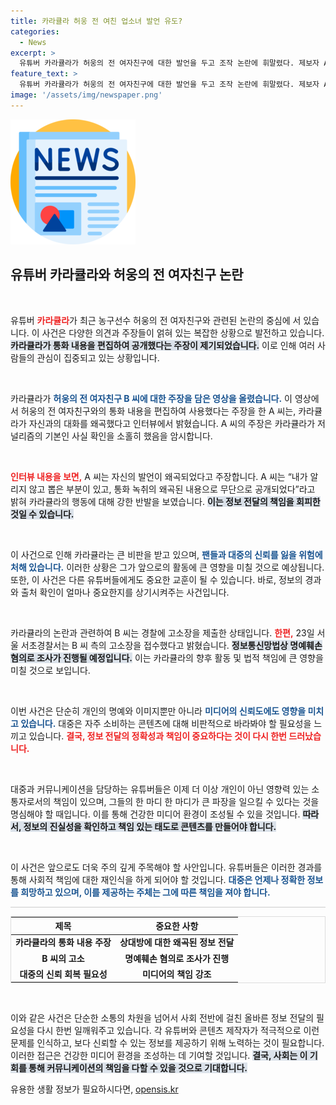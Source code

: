 ```yaml
---
title: 카라큘라 허웅 전 여친 업소녀 발언 유도?
categories:
  - News
excerpt: >
  유튜버 카라큘라가 허웅의 전 여자친구에 대한 발언을 두고 조작 논란에 휘말렸다. 제보자 A 씨는 카라큘라가 통화를 왜곡 편집했다고 주장하며 고소까지 이어진 상황! 그 진실은 과연?
feature_text: >
  유튜버 카라큘라가 허웅의 전 여자친구에 대한 발언을 두고 조작 논란에 휘말렸다. 제보자 A 씨는 카라큘라가 통화를 왜곡 편집했다고 주장하며 고소까지 이어진 상황! 그 진실은 과연?
image: '/assets/img/newspaper.png'
---
```


<p><img src="/assets/img/newspaper.png" alt="kimp 속보" /></p>

<h2 data-ke-size="size26">유튜버 카라큘라와 허웅의 전 여자친구 논란</h2>

<p data-ke-size="size16">&nbsp;</p>

<p>유튜버 <b><span style="color: #ee2323;">카라큘라</span></b>가 최근 농구선수 허웅의 전 여자친구와 관련된 논란의 중심에 서 있습니다. 이 사건은 다양한 의견과 주장들이 얽혀 있는 복잡한 상황으로 발전하고 있습니다. <b><span style="background-color: #21538527;">카라큘라가 통화 내용을 편집하여 공개했다는 주장이 제기되었습니다.</span></b> 이로 인해 여러 사람들의 관심이 집중되고 있는 상황입니다.</p>

<p data-ke-size="size16">&nbsp;</p>

<p>카라큘라가 <b><span style="color: #1a5490;">허웅의 전 여자친구 B 씨에 대한 주장을 담은 영상을 올렸습니다.</span></b> 이 영상에서 허웅의 전 여자친구와의 통화 내용을 편집하여 사용했다는 주장을 한 A 씨는, 카라큘라가 자신과의 대화를 왜곡했다고 인터뷰에서 밝혔습니다. A 씨의 주장은 카라큘라가 저널리즘의 기본인 사실 확인을 소홀히 했음을 암시합니다.</p>

<p data-ke-size="size16">&nbsp;</p>

<p><b><span style="color: #ee2323;">인터뷰 내용을 보면,</span></b> A 씨는 자신의 발언이 왜곡되었다고 주장합니다. A 씨는 “내가 알리지 않고 뽑은 부분이 있고, 통화 녹취의 왜곡된 내용으로 무단으로 공개되었다”라고 밝혀 카라큘라의 행동에 대해 강한 반발을 보였습니다. <b><span style="background-color: #21538527;">이는 정보 전달의 책임을 회피한 것일 수 있습니다.</span></b></p>

<p data-ke-size="size16">&nbsp;</p>

<p>이 사건으로 인해 카라큘라는 큰 비판을 받고 있으며, <b><span style="color: #1a5490;">팬들과 대중의 신뢰를 잃을 위험에 처해 있습니다.</span></b> 이러한 상황은 그가 앞으로의 활동에 큰 영향을 미칠 것으로 예상됩니다. 또한, 이 사건은 다른 유튜버들에게도 중요한 교훈이 될 수 있습니다. 바로, 정보의 경과와 출처 확인이 얼마나 중요한지를 상기시켜주는 사건입니다.</p>

<p data-ke-size="size16">&nbsp;</p>

<p>카라큘라의 논란과 관련하여 B 씨는 경찰에 고소장을 제출한 상태입니다. <b><span style="color: #ee2323;">한편,</span></b> 23일 서울 서초경찰서는 B 씨 측의 고소장을 접수했다고 밝혔습니다. <b><span style="background-color: #21538527;">정보통신망법상 명예훼손 혐의로 조사가 진행될 예정입니다.</span></b> 이는 카라큘라의 향후 활동 및 법적 책임에 큰 영향을 미칠 것으로 보입니다.</p>

<p data-ke-size="size16">&nbsp;</p>

<p>이번 사건은 단순히 개인의 명예와 이미지뿐만 아니라 <b><span style="color: #1a5490;">미디어의 신뢰도에도 영향을 미치고 있습니다.</span></b> 대중은 자주 소비하는 콘텐츠에 대해 비판적으로 바라봐야 할 필요성을 느끼고 있습니다. <b><span style="color: #ee2323;">결국, 정보 전달의 정확성과 책임이 중요하다는 것이 다시 한번 드러났습니다.</span></b></p>

<p data-ke-size="size16">&nbsp;</p>

<p>대중과 커뮤니케이션을 담당하는 유튜버들은 이제 더 이상 개인이 아닌 영향력 있는 소통자로서의 책임이 있으며, 그들의 한 마디 한 마디가 큰 파장을 일으킬 수 있다는 것을 명심해야 할 때입니다. 이를 통해 건강한 미디어 환경이 조성될 수 있을 것입니다. <b><span style="background-color: #21538527;">따라서, 정보의 진실성을 확인하고 책임 있는 태도로 콘텐츠를 만들어야 합니다.</span></b> </p>

<p data-ke-size="size16">&nbsp;</p>

<p>이 사건은 앞으로도 더욱 주의 깊게 주목해야 할 사안입니다. 유튜버들은 이러한 경과를 통해 사회적 책임에 대한 재인식을 하게 되어야 할 것입니다. <b><span style="color: #1a5490;">대중은 언제나 정확한 정보를 희망하고 있으며, 이를 제공하는 주체는 그에 따른 책임을 져야 합니다.</span></b></p>

<hr style="height:1px; border:none; background-color:#ccc;"/>

<table style="width:100%; border:1px solid #ddd;">
    <thead>
        <tr>
            <th style="text-align: center;">제목</th>
            <th style="text-align: center;">중요한 사항</th>
        </tr>
    </thead>
    <tbody>
        <tr>
            <td style="text-align: center; height: 17px;"><b>카라큘라의 통화 내용 주장</b></td>
            <td style="text-align: center; height: 17px;"><b>상대방에 대한 왜곡된 정보 전달</b></td>
        </tr>
        <tr>
            <td style="text-align: center; height: 17px;"><b>B 씨의 고소</b></td>
            <td style="text-align: center; height: 17px;"><b>명예훼손 혐의로 조사가 진행</b></td>
        </tr>
        <tr>
            <td style="text-align: center; height: 17px;"><b>대중의 신뢰 회복 필요성</b></td>
            <td style="text-align: center; height: 17px;"><b>미디어의 책임 강조</b></td>
        </tr>
    </tbody>
</table> 

<p data-ke-size="size16">&nbsp;</p> 

<p>이와 같은 사건은 단순한 소통의 차원을 넘어서 사회 전반에 걸친 올바른 정보 전달의 필요성을 다시 한번 일깨워주고 있습니다. 각 유튜버와 콘텐츠 제작자가 적극적으로 이런 문제를 인식하고, 보다 신뢰할 수 있는 정보를 제공하기 위해 노력하는 것이 필요합니다. 이러한 접근은 건강한 미디어 환경을 조성하는 데 기여할 것입니다. <b><span style="background-color: #21538527;">결국, 사회는 이 기회를 통해 커뮤니케이션의 책임을 다할 수 있을 것으로 기대합니다.</span></b></p>
유용한 생활 정보가 필요하시다면, <a href="https://opensis.kr" rel="dofollow">opensis.kr</a>


